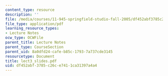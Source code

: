 ```yaml
---
content_type: resource
description: ''
file: /media/courses/11-945-springfield-studio-fall-2005/df452abf3785c26ce7411ca31397a4a4_lect3_slides.pdf
file_type: application/pdf
learning_resource_types:
- Lecture Notes
ocw_type: OCWFile
parent_title: Lecture Notes
parent_type: CourseSection
parent_uid: 8a0dfd24-cafe-b85c-1793-7a737cde3145
resourcetype: Document
title: lect3_slides.pdf
uid: df452abf-3785-c26c-e741-1ca31397a4a4
---
```

